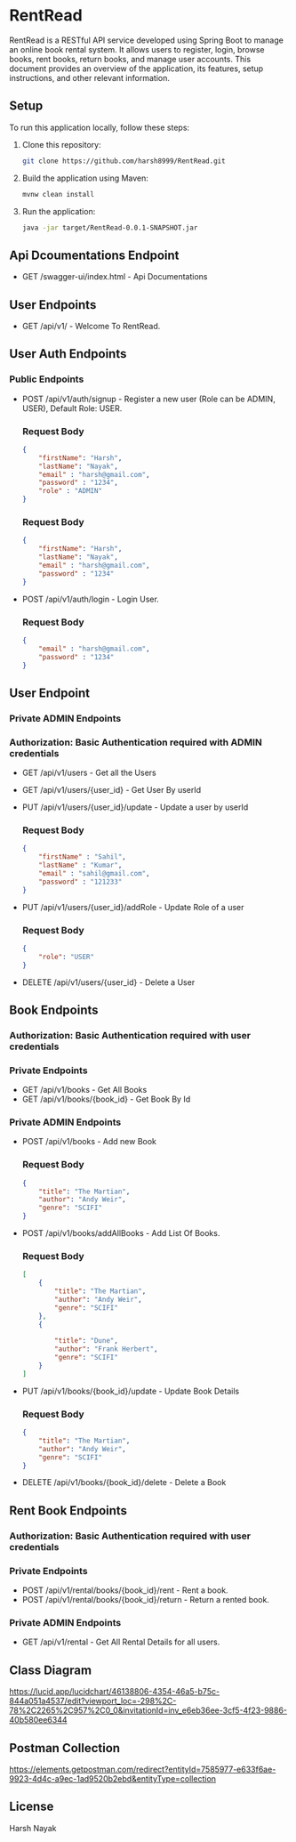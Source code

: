 # RentRead

RentRead is a RESTful API service developed using Spring Boot to manage an online book rental system. It allows users to register, login, browse books, rent books, return books, and manage user accounts. This document provides an overview of the application, its features, setup instructions, and other relevant information.

## Setup

To run this application locally, follow these steps:

1. Clone this repository:

   ```bash
   git clone https://github.com/harsh8999/RentRead.git
   ```

2. Build the application using Maven:
    ```bash
   mvnw clean install
   ```

3. Run the application:
    ```bash
    java -jar target/RentRead-0.0.1-SNAPSHOT.jar
    ```
    
## Api Dcoumentations Endpoint

- GET /swagger-ui/index.html - Api Documentations

## User Endpoints

- GET /api/v1/ - Welcome To RentRead.

## User Auth Endpoints
### Public Endpoints
- POST /api/v1/auth/signup - Register a new user (Role can be ADMIN, USER), Default Role: USER.
    ### Request Body
    ```json
    {
    	"firstName": "Harsh",
        "lastName": "Nayak",
        "email" : "harsh@gmail.com",
        "password" : "1234",
        "role" : "ADMIN"
    }
    ```
    ### Request Body
    ```json
    {
    	"firstName": "Harsh",
        "lastName": "Nayak",
        "email" : "harsh@gmail.com",
        "password" : "1234"
    }
    ```
- POST /api/v1/auth/login - Login User.
    ### Request Body
    ```json
    {
        "email" : "harsh@gmail.com",
        "password" : "1234"
    }
    ```

## User Endpoint
### Private ADMIN Endpoints 
### Authorization: Basic Authentication required with ADMIN credentials


- GET /api/v1/users - Get all the Users
- GET /api/v1/users/{user_id} - Get User By userId
- PUT /api/v1/users/{user_id}/update - Update a user by userId
    ### Request Body
    ```json
    {
    	"firstName" : "Sahil",
        "lastName" : "Kumar",
        "email" : "sahil@gmail.com",
        "password" : "121233"
    }
    ```

- PUT /api/v1/users/{user_id}/addRole - Update Role of a user 
    ### Request Body
    ```json
    {
    	"role": "USER"
    }
    ```
- DELETE /api/v1/users/{user_id} - Delete a User

## Book Endpoints
### Authorization: Basic Authentication required with user credentials

### Private Endpoints
- GET /api/v1/books - Get All Books
- GET /api/v1/books/{book_id} - Get Book By Id

### Private ADMIN Endpoints
- POST /api/v1/books - Add new Book 
    ### Request Body
    ```json
    {
        "title": "The Martian",
        "author": "Andy Weir",
        "genre": "SCIFI"
    }
    ```
- POST /api/v1/books/addAllBooks - Add List Of Books.
    ### Request Body
    ```json
    [
        {
            "title": "The Martian",
            "author": "Andy Weir",
            "genre": "SCIFI"
        },
        {
            
            "title": "Dune",
            "author": "Frank Herbert",
            "genre": "SCIFI"
        }
    ]
    ```
- PUT /api/v1/books/{book_id}/update - Update Book Details
    ### Request Body
    ```json
    {
        "title": "The Martian",
        "author": "Andy Weir",
        "genre": "SCIFI"
    }
    ```
- DELETE /api/v1/books/{book_id}/delete - Delete a Book

## Rent Book Endpoints
### Authorization: Basic Authentication required with user credentials

### Private Endpoints
- POST /api/v1/rental/books/{book_id}/rent - Rent a book.
- POST /api/v1/rental/books/{book_id}/return - Return a rented book.

### Private ADMIN Endpoints
- GET /api/v1/rental - Get All Rental Details for all users.

## Class Diagram
https://lucid.app/lucidchart/46138806-4354-46a5-b75c-844a051a4537/edit?viewport_loc=-298%2C-78%2C2265%2C957%2C0_0&invitationId=inv_e6eb36ee-3cf5-4f23-9886-40b580ee6344


## Postman Collection
https://elements.getpostman.com/redirect?entityId=7585977-e633f6ae-9923-4d4c-a9ec-1ad9520b2ebd&entityType=collection

## License
Harsh Nayak